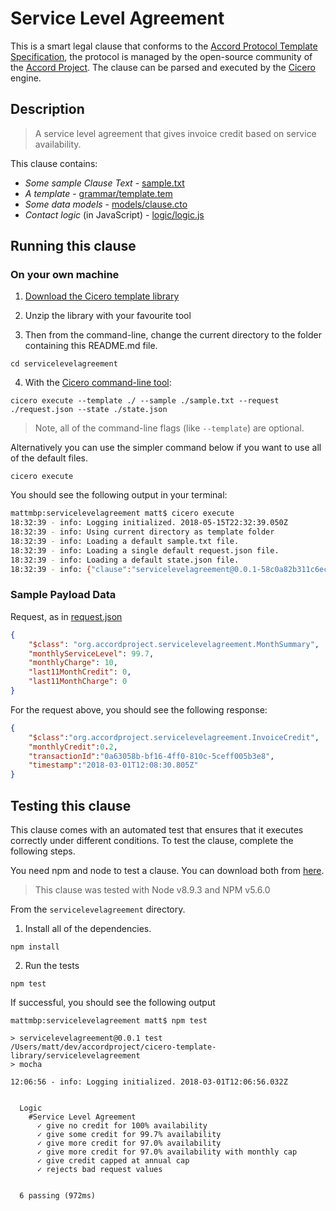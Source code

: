 
# Service Level Agreement

This is a smart legal clause that conforms to the [Accord Protocol Template Specification](https://docs.google.com/document/d/1UacA_r2KGcBA2D4voDgGE8jqid-Uh4Dt09AE-shBKR0), the protocol is managed by the open-source community of the [Accord Project](https://accordproject.org). The clause can be parsed and executed by the [Cicero](https://github.com/accordproject/cicero) engine.

## Description

> A service level agreement that gives invoice credit based on service availability.

This clause contains:
- *Some sample Clause Text* - [sample.txt](sample.txt)
- *A template* - [grammar/template.tem](grammar/template.tem)
- *Some data models* - [models/clause.cto](models/clause.cto)
- *Contact logic* (in JavaScript) - [logic/logic.js](lib/logic.js)

## Running this clause

### On your own machine

1. [Download the Cicero template library](https://github.com/accordproject/cicero-template-library/archive/master.zip)

2. Unzip the library with your favourite tool

3. Then from the command-line, change the current directory to the folder containing this README.md file.
```
cd servicelevelagreement
```
4. With the [Cicero command-line tool](https://github.com/accordproject/cicero#installation):
```
cicero execute --template ./ --sample ./sample.txt --request ./request.json --state ./state.json
```
> Note, all of the command-line flags (like `--template`) are optional.

Alternatively you can use the simpler command below if you want to use all of the default files.
```
cicero execute
```

You should see the following output in your terminal:
```bash
mattmbp:servicelevelagreement matt$ cicero execute
18:32:39 - info: Logging initialized. 2018-05-15T22:32:39.050Z
18:32:39 - info: Using current directory as template folder
18:32:39 - info: Loading a default sample.txt file.
18:32:39 - info: Loading a single default request.json file.
18:32:39 - info: Loading a default state.json file.
18:32:39 - info: {"clause":"servicelevelagreement@0.0.1-58c0a82b311c6ec6c1c3a994b13994fd11f7a138fae428fe752ef04ad3477bd3","request":{"$class":"org.accordproject.servicelevelagreement.MonthSummary","monthlyServiceLevel":99.7,"monthlyCharge":10,"last11MonthCredit":0,"last11MonthCharge":0},"response":{"$class":"org.accordproject.servicelevelagreement.InvoiceCredit","monthlyCredit":0.2,"transactionId":"e74bde3f-df1d-4ced-be4c-c9bc6226ec91","timestamp":"2018-05-15T22:32:39.823Z"},"state":{"$class":"org.accordproject.common.State","stateId":"org.accordproject.common.State#1"},"emit":[]}
```

### Sample Payload Data

Request, as in [request.json](https://github.com/accordproject/cicero-template-library/blob/master/servicelevelagreement/request.json)
```json
{
    "$class": "org.accordproject.servicelevelagreement.MonthSummary",
    "monthlyServiceLevel": 99.7,
    "monthlyCharge": 10,
    "last11MonthCredit": 0,
    "last11MonthCharge": 0
}

```

For the request above, you should see the following response:
```json
{
    "$class":"org.accordproject.servicelevelagreement.InvoiceCredit",
    "monthlyCredit":0.2,
    "transactionId":"0a63058b-bf16-4ff0-810c-5ceff005b3e8",
    "timestamp":"2018-03-01T12:08:30.805Z"
}
```


## Testing this clause

This clause comes with an automated test that ensures that it executes correctly under different conditions. To test the clause, complete the following steps.

You need npm and node to test a clause. You can download both from [here](https://nodejs.org/).

> This clause was tested with Node v8.9.3 and NPM v5.6.0

From the `servicelevelagreement` directory.

1. Install all of the dependencies.
```
npm install
```

2. Run the tests
```
npm test
```
If successful, you should see the following output
```
mattmbp:servicelevelagreement matt$ npm test

> servicelevelagreement@0.0.1 test /Users/matt/dev/accordproject/cicero-template-library/servicelevelagreement
> mocha

12:06:56 - info: Logging initialized. 2018-03-01T12:06:56.032Z


  Logic
    #Service Level Agreement
      ✓ give no credit for 100% availability
      ✓ give some credit for 99.7% availability
      ✓ give more credit for 97.0% availability
      ✓ give more credit for 97.0% availability with monthly cap
      ✓ give credit capped at annual cap
      ✓ rejects bad request values


  6 passing (972ms)

```
